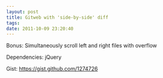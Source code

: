 ```yaml
---
layout: post
title: Gitweb with 'side-by-side' diff
tags: 
date: 2011-10-09 23:20:40
---
```


Bonus: Simultaneously scroll left and right files with overflow

Dependencies: jQuery

Gist: <https://gist.github.com/1274726>

<script src="https://gist.github.com/1274726.js"> </script>

